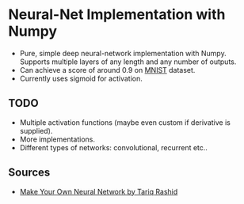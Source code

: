 # Neural-Net Implementation with Numpy
- Pure, simple deep neural-network implementation with Numpy. Supports multiple layers of any length and any number of outputs.
- Can achieve a score of around 0.9 on [MNIST](https://pjreddie.com/projects/mnist-in-csv/) dataset.
- Currently uses sigmoid for activation.

## TODO
- Multiple activation functions (maybe even custom if derivative is supplied).
- More implementations.
- Different types of networks: convolutional, recurrent etc..

## Sources
- [Make Your Own Neural Network by Tariq Rashid](https://www.amazon.com/Make-Your-Own-Neural-Network-ebook/dp/B01EER4Z4G)
